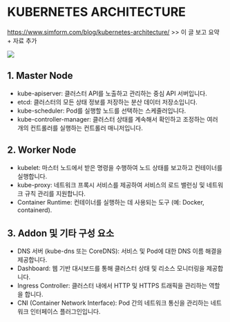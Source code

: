 # KUBERNETES ARCHITECTURE
https://www.simform.com/blog/kubernetes-architecture/ >> 이 글 보고 요약 + 자료 추가

![](https://velog.velcdn.com/images/newnew_daddy/post/d9e6303d-49e7-47f9-84f8-62fa4a44ce9b/image.png)

## 1. Master Node

- kube-apiserver: 클러스터 API를 노출하고 관리하는 중심 API 서버입니다.
- etcd: 클러스터의 모든 상태 정보를 저장하는 분산 데이터 저장소입니다.
- kube-scheduler: Pod를 실행할 노드를 선택하는 스케줄러입니다.
- kube-controller-manager: 클러스터 상태를 계속해서 확인하고 조정하는 여러 개의 컨트롤러를 실행하는 컨트롤러 매니저입니다.

## 2. Worker Node
- kubelet: 마스터 노드에서 받은 명령을 수행하여 노드 상태를 보고하고 컨테이너를 실행합니다.
- kube-proxy: 네트워크 프록시 서비스를 제공하여 서비스의 로드 밸런싱 및 네트워크 규칙 관리를 지원합니다.
- Container Runtime: 컨테이너를 실행하는 데 사용되는 도구 (예: Docker, containerd).

## 3. Addon 및 기타 구성 요소
- DNS 서버 (kube-dns 또는 CoreDNS): 서비스 및 Pod에 대한 DNS 이름 해결을 제공합니다.
- Dashboard: 웹 기반 대시보드를 통해 클러스터 상태 및 리소스 모니터링을 제공합니다.
- Ingress Controller: 클러스터 내에서 HTTP 및 HTTPS 트래픽을 관리하는 역할을 합니다.
- CNI (Container Network Interface): Pod 간의 네트워크 통신을 관리하는 네트워크 인터페이스 플러그인입니다.
